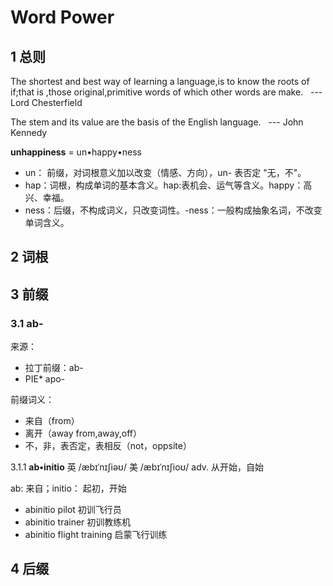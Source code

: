 # Word Power
## 1 总则
The shortest and best way of learning a language,is to know the roots of if;that is ,those original,primitive words of which other words are make. &nbsp;&nbsp;--- Lord Chesterfield

The stem and its value are the basis of the English language. &nbsp;&nbsp;--- John Kennedy

**unhappiness** = un&bull;happy&bull;ness
-  un： 前缀，对词根意义加以改变（情感、方向），un- 表否定 "无，不"。
-  hap：词根，构成单词的基本含义。hap:表机会、运气等含义。happy：高兴、幸福。
-  ness：后缀，不构成词义，只改变词性。-ness：一般构成抽象名词，不改变单词含义。



## 2 词根
## 3 前缀
### 3.1 ab-
来源：
- 拉丁前缀：ab-
- PIE* apo-

前缀词义：
- 来自（from）
- 离开（away from,away,off）
- 不，非，表否定，表相反（not，oppsite）

3.1.1 **ab&bull;initio**   英 /æbɪˈnɪʃiəʊ/ 美 /æbɪˈnɪʃioʊ/ adv. 从开始，自始

ab: 来自；initio： 起初，开始
- abinitio pilot  初训飞行员
- abinitio trainer 初训教练机
- abinitio flight training 启蒙飞行训练



## 4 后缀
